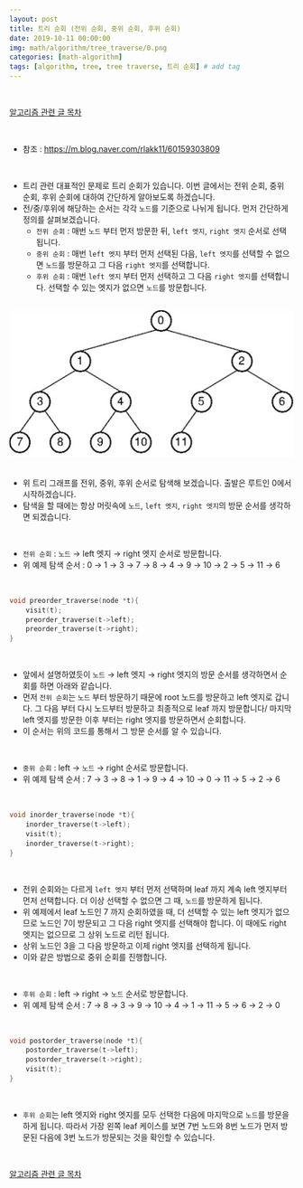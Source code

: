 ```yaml
---
layout: post
title: 트리 순회 (전위 순회, 중위 순회, 후위 순회)
date: 2019-10-11 00:00:00
img: math/algorithm/tree_traverse/0.png
categories: [math-algorithm] 
tags: [algorithm, tree, tree traverse, 트리 순회] # add tag
---
```


<br>

[알고리즘 관련 글 목차](https://gaussian37.github.io/math-algorithm-table/)

<br>

- 참조 : https://m.blog.naver.com/rlakk11/60159303809

<br>

- 트리 관련 대표적인 문제로 트리 순회가 있습니다. 이번 글에서는 전위 순회, 중위 순회, 후위 순회에 대하여 간단하게 알아보도록 하겠습니다.
- 전/중/후위에 해당하는 순서는 각각 `노드`를 기준으로 나뉘게 됩니다. 먼저 간단하게 정의를 살펴보겠습니다.
	- `전위 순회` : 매번 `노드` 부터 먼저 방문한 뒤, `left 엣지`, `right 엣지` 순서로 선택됩니다.
	- `중위 순회` : 매번 `left 엣지` 부터 먼저 선택된 다음, `left 엣지`를 선택할 수 없으면 `노드`를 방문하고 그 다음 `right 엣지`를 선택합니다.
	- `후위 순회` : 매번 `left 엣지` 부터 먼저 선택하고 그 다음 `right 엣지`를 선택합니다. 선택할 수 있는 엣지가 없으면 `노드`를 방문합니다.

<br>
<center><img src="../assets/img/math/algorithm/tree_traverse/0.png" alt="Drawing" style="width: 800px;"/></center>
<br>

- 위 트리 그래프를 전위, 중위, 후위 순서로 탐색해 보겠습니다. 출발은 루트인 0에서 시작하겠습니다.
- 탐색을 할 때에는 항상 머릿속에 `노드`, `left 엣지`, `right 엣지`의 방문 순서를 생각하면 되겠습니다.

<br>

- `전위 순회` : `노드` → left 엣지 → right 엣지 순서로 방문합니다. 
- 위 예제 탐색 순서 : 0 → 1 → 3 → 7 → 8 → 4 → 9 → 10 → 2 → 5 → 11 → 6

<br>

```c
void preorder_traverse(node *t){
	visit(t);
	preorder_traverse(t->left);
	preorder_traverse(t->right);
}
```
<br>

- 앞에서 설명하였듯이 `노드` → left 엣지 → right 엣지의 방문 순서를 생각하면서 순회를 하면 아래와 같습니다.
- 먼저 `전위 순회`는 `노드` 부터 방문하기 때문에 root 노드를 방문하고 left 엣지로 갑니다. 그 다음 부터 다시 노드부터 방문하고 최종적으로 leaf 까지 방문합니다/ 마지막 left 엣지를 방문한 이후 부터는 right 엣지를 방문하면서 순회합니다.
- 이 순서는 위의 코드를 통해서 그 방문 순서를 알 수 있습니다.

<br>

- `중위 순회` : left → `노드` → right 순서로 방문합니다.
- 위 예제 탐색 순서 : 7 → 3 → 8 → 1 → 9 → 4 → 10 → 0 → 11 → 5 → 2 → 6

<br>

```c
void inorder_traverse(node *t){
	inorder_traverse(t->left);
	visit(t);
	inorder_traverse(t->right);
}
```

<br>

- 전위 순회와는 다르게 `left 엣지` 부터 먼저 선택하며 leaf 까지 계속 left 엣지부터 먼저 선택합니다. 더 이상 선택할 수 없으면 그 때, `노드`를 방문하게 됩니다.
- 위 예제에서 leaf 노드인 7 까지 순회하였을 때, 더 선택할 수 있는 left 엣지가 없으므로 노드인 7이 방문되고 그 다음 right 엣지를 선택해야 합니다. 이 때에도 right 엣지는 없으므로 그 상위 노드로 리턴 됩니다.
- 상위 노드인 3을 그 다음 방문하고 이제 right 엣지를 선택하게 됩니다.
- 이와 같은 방법으로 중위 순회를 진행합니다.

<br>

- `후위 순회` : left → right → `노드` 순서로 방문합니다.
- 위 예제 탐색 순서 : 7 → 8 → 3 → 9 → 10 → 4 → 1 → 11 → 5 → 6 → 2 → 0

<br>

```c
void postorder_traverse(node *t){
	postorder_traverse(t->left);
	postorder_traverse(t->right);
	visit(t);
}
```

<br>

- `후위 순회`는 left 엣지와 right 엣지를 모두 선택한 다음에 마지막으로 `노드`를 방문을 하게 됩니다. 따라서 가장 왼쪽 leaf 케이스를 보면 7번 노드와 8번 노드가 먼저 방문된 다음에 3번 노드가 방문되는 것을 확인할 수 있습니다.

<br>

[알고리즘 관련 글 목차](https://gaussian37.github.io/math-algorithm-table/)

<br>

